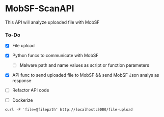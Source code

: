 # MobSF-ScanAPI

This API will analyze uploaded file with MobSF

### To-Do

- [x] File upload
- [x] Python funcs to communicate with MobSF
  - [ ] Malware path and name values as script or function parameters 
- [x] API func to send uploaded file to MobSF && send MobSF Json analys as response
- [ ] Refactor API code
- [ ] Dockerize


```
curl -F 'file=@filepath' http://localhost:5000/file-upload 
```
